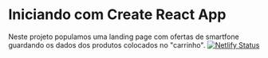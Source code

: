 # Iniciando com Create React App

Neste projeto populamos uma landing page com ofertas de smartfone guardando os dados dos
produtos colocados no "carrinho".
[![Netlify Status](https://api.netlify.com/api/v1/badges/7b62a685-7593-4189-acd0-078848bd5d53/deploy-status)](https://app.netlify.com/sites/desafio-vtex/deploys)